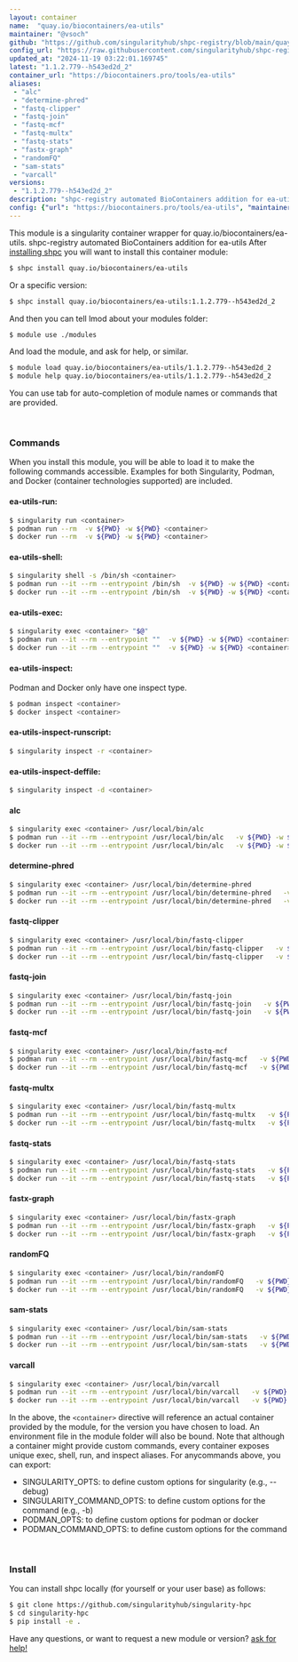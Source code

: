 ```yaml
---
layout: container
name:  "quay.io/biocontainers/ea-utils"
maintainer: "@vsoch"
github: "https://github.com/singularityhub/shpc-registry/blob/main/quay.io/biocontainers/ea-utils/container.yaml"
config_url: "https://raw.githubusercontent.com/singularityhub/shpc-registry/main/quay.io/biocontainers/ea-utils/container.yaml"
updated_at: "2024-11-19 03:22:01.169745"
latest: "1.1.2.779--h543ed2d_2"
container_url: "https://biocontainers.pro/tools/ea-utils"
aliases:
 - "alc"
 - "determine-phred"
 - "fastq-clipper"
 - "fastq-join"
 - "fastq-mcf"
 - "fastq-multx"
 - "fastq-stats"
 - "fastx-graph"
 - "randomFQ"
 - "sam-stats"
 - "varcall"
versions:
 - "1.1.2.779--h543ed2d_2"
description: "shpc-registry automated BioContainers addition for ea-utils"
config: {"url": "https://biocontainers.pro/tools/ea-utils", "maintainer": "@vsoch", "description": "shpc-registry automated BioContainers addition for ea-utils", "latest": {"1.1.2.779--h543ed2d_2": "sha256:35e5bcaaf423f9f49e6ebeff426687974b8ab51d46befd189b82bb2d6dd08496"}, "tags": {"1.1.2.779--h543ed2d_2": "sha256:35e5bcaaf423f9f49e6ebeff426687974b8ab51d46befd189b82bb2d6dd08496"}, "docker": "quay.io/biocontainers/ea-utils", "aliases": {"alc": "/usr/local/bin/alc", "determine-phred": "/usr/local/bin/determine-phred", "fastq-clipper": "/usr/local/bin/fastq-clipper", "fastq-join": "/usr/local/bin/fastq-join", "fastq-mcf": "/usr/local/bin/fastq-mcf", "fastq-multx": "/usr/local/bin/fastq-multx", "fastq-stats": "/usr/local/bin/fastq-stats", "fastx-graph": "/usr/local/bin/fastx-graph", "randomFQ": "/usr/local/bin/randomFQ", "sam-stats": "/usr/local/bin/sam-stats", "varcall": "/usr/local/bin/varcall"}}
---
```


This module is a singularity container wrapper for quay.io/biocontainers/ea-utils.
shpc-registry automated BioContainers addition for ea-utils
After [installing shpc](#install) you will want to install this container module:


```bash
$ shpc install quay.io/biocontainers/ea-utils
```

Or a specific version:

```bash
$ shpc install quay.io/biocontainers/ea-utils:1.1.2.779--h543ed2d_2
```

And then you can tell lmod about your modules folder:

```bash
$ module use ./modules
```

And load the module, and ask for help, or similar.

```bash
$ module load quay.io/biocontainers/ea-utils/1.1.2.779--h543ed2d_2
$ module help quay.io/biocontainers/ea-utils/1.1.2.779--h543ed2d_2
```

You can use tab for auto-completion of module names or commands that are provided.

<br>

### Commands

When you install this module, you will be able to load it to make the following commands accessible.
Examples for both Singularity, Podman, and Docker (container technologies supported) are included.

#### ea-utils-run:

```bash
$ singularity run <container>
$ podman run --rm  -v ${PWD} -w ${PWD} <container>
$ docker run --rm  -v ${PWD} -w ${PWD} <container>
```

#### ea-utils-shell:

```bash
$ singularity shell -s /bin/sh <container>
$ podman run --it --rm --entrypoint /bin/sh  -v ${PWD} -w ${PWD} <container>
$ docker run --it --rm --entrypoint /bin/sh  -v ${PWD} -w ${PWD} <container>
```

#### ea-utils-exec:

```bash
$ singularity exec <container> "$@"
$ podman run --it --rm --entrypoint ""  -v ${PWD} -w ${PWD} <container> "$@"
$ docker run --it --rm --entrypoint ""  -v ${PWD} -w ${PWD} <container> "$@"
```

#### ea-utils-inspect:

Podman and Docker only have one inspect type.

```bash
$ podman inspect <container>
$ docker inspect <container>
```

#### ea-utils-inspect-runscript:

```bash
$ singularity inspect -r <container>
```

#### ea-utils-inspect-deffile:

```bash
$ singularity inspect -d <container>
```


#### alc

```bash
$ singularity exec <container> /usr/local/bin/alc
$ podman run --it --rm --entrypoint /usr/local/bin/alc   -v ${PWD} -w ${PWD} <container> -c " $@"
$ docker run --it --rm --entrypoint /usr/local/bin/alc   -v ${PWD} -w ${PWD} <container> -c " $@"
```


#### determine-phred

```bash
$ singularity exec <container> /usr/local/bin/determine-phred
$ podman run --it --rm --entrypoint /usr/local/bin/determine-phred   -v ${PWD} -w ${PWD} <container> -c " $@"
$ docker run --it --rm --entrypoint /usr/local/bin/determine-phred   -v ${PWD} -w ${PWD} <container> -c " $@"
```


#### fastq-clipper

```bash
$ singularity exec <container> /usr/local/bin/fastq-clipper
$ podman run --it --rm --entrypoint /usr/local/bin/fastq-clipper   -v ${PWD} -w ${PWD} <container> -c " $@"
$ docker run --it --rm --entrypoint /usr/local/bin/fastq-clipper   -v ${PWD} -w ${PWD} <container> -c " $@"
```


#### fastq-join

```bash
$ singularity exec <container> /usr/local/bin/fastq-join
$ podman run --it --rm --entrypoint /usr/local/bin/fastq-join   -v ${PWD} -w ${PWD} <container> -c " $@"
$ docker run --it --rm --entrypoint /usr/local/bin/fastq-join   -v ${PWD} -w ${PWD} <container> -c " $@"
```


#### fastq-mcf

```bash
$ singularity exec <container> /usr/local/bin/fastq-mcf
$ podman run --it --rm --entrypoint /usr/local/bin/fastq-mcf   -v ${PWD} -w ${PWD} <container> -c " $@"
$ docker run --it --rm --entrypoint /usr/local/bin/fastq-mcf   -v ${PWD} -w ${PWD} <container> -c " $@"
```


#### fastq-multx

```bash
$ singularity exec <container> /usr/local/bin/fastq-multx
$ podman run --it --rm --entrypoint /usr/local/bin/fastq-multx   -v ${PWD} -w ${PWD} <container> -c " $@"
$ docker run --it --rm --entrypoint /usr/local/bin/fastq-multx   -v ${PWD} -w ${PWD} <container> -c " $@"
```


#### fastq-stats

```bash
$ singularity exec <container> /usr/local/bin/fastq-stats
$ podman run --it --rm --entrypoint /usr/local/bin/fastq-stats   -v ${PWD} -w ${PWD} <container> -c " $@"
$ docker run --it --rm --entrypoint /usr/local/bin/fastq-stats   -v ${PWD} -w ${PWD} <container> -c " $@"
```


#### fastx-graph

```bash
$ singularity exec <container> /usr/local/bin/fastx-graph
$ podman run --it --rm --entrypoint /usr/local/bin/fastx-graph   -v ${PWD} -w ${PWD} <container> -c " $@"
$ docker run --it --rm --entrypoint /usr/local/bin/fastx-graph   -v ${PWD} -w ${PWD} <container> -c " $@"
```


#### randomFQ

```bash
$ singularity exec <container> /usr/local/bin/randomFQ
$ podman run --it --rm --entrypoint /usr/local/bin/randomFQ   -v ${PWD} -w ${PWD} <container> -c " $@"
$ docker run --it --rm --entrypoint /usr/local/bin/randomFQ   -v ${PWD} -w ${PWD} <container> -c " $@"
```


#### sam-stats

```bash
$ singularity exec <container> /usr/local/bin/sam-stats
$ podman run --it --rm --entrypoint /usr/local/bin/sam-stats   -v ${PWD} -w ${PWD} <container> -c " $@"
$ docker run --it --rm --entrypoint /usr/local/bin/sam-stats   -v ${PWD} -w ${PWD} <container> -c " $@"
```


#### varcall

```bash
$ singularity exec <container> /usr/local/bin/varcall
$ podman run --it --rm --entrypoint /usr/local/bin/varcall   -v ${PWD} -w ${PWD} <container> -c " $@"
$ docker run --it --rm --entrypoint /usr/local/bin/varcall   -v ${PWD} -w ${PWD} <container> -c " $@"
```



In the above, the `<container>` directive will reference an actual container provided
by the module, for the version you have chosen to load. An environment file in the
module folder will also be bound. Note that although a container
might provide custom commands, every container exposes unique exec, shell, run, and
inspect aliases. For anycommands above, you can export:

 - SINGULARITY_OPTS: to define custom options for singularity (e.g., --debug)
 - SINGULARITY_COMMAND_OPTS: to define custom options for the command (e.g., -b)
 - PODMAN_OPTS: to define custom options for podman or docker
 - PODMAN_COMMAND_OPTS: to define custom options for the command

<br>

### Install

You can install shpc locally (for yourself or your user base) as follows:

```bash
$ git clone https://github.com/singularityhub/singularity-hpc
$ cd singularity-hpc
$ pip install -e .
```

Have any questions, or want to request a new module or version? [ask for help!](https://github.com/singularityhub/singularity-hpc/issues)